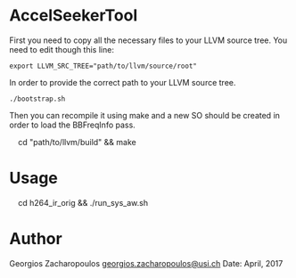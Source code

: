 # AccelSeekerTool

First you need to copy all the necessary files to your LLVM source tree. You need to edit though this line: 

    export LLVM_SRC_TREE="path/to/llvm/source/root"

In order to provide the correct path to your LLVM source tree. 
 

    ./bootstrap.sh


Then you can recompile it using make and a new SO should be created in order to load the BBFreqInfo
pass.

    cd "path/to/llvm/build" && make

# Usage

    cd h264_ir_orig && ./run_sys_aw.sh

# Author

Georgios Zacharopoulos georgios.zacharopoulos@usi.ch Date: April, 2017
